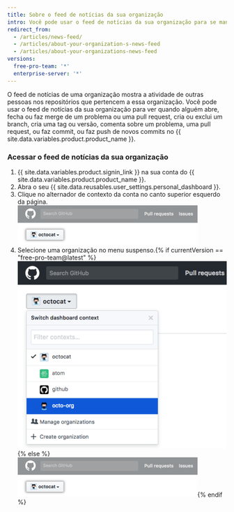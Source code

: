 ```yaml
---
title: Sobre o feed de notícias da sua organização
intro: Você pode usar o feed de notícias da sua organização para se manter atualizado com atividades recentes nos repositórios de propriedade da organização.
redirect_from:
  - /articles/news-feed/
  - /articles/about-your-organization-s-news-feed
  - /articles/about-your-organizations-news-feed
versions:
  free-pro-team: '*'
  enterprise-server: '*'
---
```


O feed de notícias de uma organização mostra a atividade de outras pessoas nos repositórios que pertencem a essa organização. Você pode usar o feed de notícias da sua organização para ver quando alguém abre, fecha ou faz merge de um problema ou uma pull request, cria ou exclui um branch, cria uma tag ou versão, comenta sobre um problema, uma pull request, ou faz commit, ou faz push de novos commits no {{ site.data.variables.product.product_name }}.

### Acessar o feed de notícias da sua organização

1. {{ site.data.variables.product.signin_link }} na sua conta do {{ site.data.variables.product.product_name }}.
2. Abra o seu {{ site.data.reusables.user_settings.personal_dashboard }}.
3. Clique no alternador de contexto da conta no canto superior esquerdo da página. ![Botão do alternador de contexto no Enterprise](/assets/images/help/organizations/account_context_switcher.png)
4. Selecione uma organização no menu suspenso.{% if currentVersion == "free-pro-team@latest" %}![Context switcher menu in dotcom](/assets/images/help/organizations/account-context-switcher-selected-dotcom.png){% else %}![Context switcher menu in Enterprise](/assets/images/help/organizations/account_context_switcher.png){% endif %}
